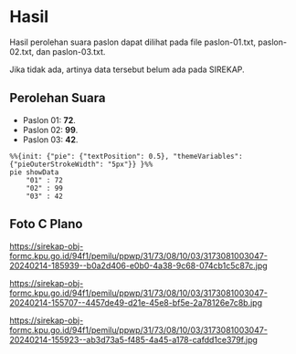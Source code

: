 # Hasil

Hasil perolehan suara paslon dapat dilihat pada file paslon-01.txt, paslon-02.txt, dan paslon-03.txt.

Jika tidak ada, artinya data tersebut belum ada pada SIREKAP.

## Perolehan Suara

 * Paslon 01: **72**.
 * Paslon 02: **99**.
 * Paslon 03: **42**.

```mermaid
%%{init: {"pie": {"textPosition": 0.5}, "themeVariables": {"pieOuterStrokeWidth": "5px"}} }%%
pie showData
    "01" : 72
    "02" : 99
    "03" : 42
```
## Foto C Plano

https://sirekap-obj-formc.kpu.go.id/94f1/pemilu/ppwp/31/73/08/10/03/3173081003047-20240214-185939--b0a2d406-e0b0-4a38-9c68-074cb1c5c87c.jpg

https://sirekap-obj-formc.kpu.go.id/94f1/pemilu/ppwp/31/73/08/10/03/3173081003047-20240214-155707--4457de49-d21e-45e8-bf5e-2a78126e7c8b.jpg

https://sirekap-obj-formc.kpu.go.id/94f1/pemilu/ppwp/31/73/08/10/03/3173081003047-20240214-155923--ab3d73a5-f485-4a45-a178-cafdd1ce379f.jpg
